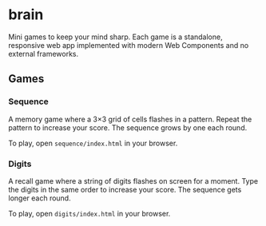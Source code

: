 # brain

Mini games to keep your mind sharp. Each game is a standalone, responsive web app implemented with modern Web Components and no external frameworks.

## Games

### Sequence
A memory game where a 3×3 grid of cells flashes in a pattern. Repeat the pattern to increase your score. The sequence grows by one each round.

To play, open `sequence/index.html` in your browser.

### Digits
A recall game where a string of digits flashes on screen for a moment. Type the digits in the same order to increase your score. The sequence gets longer each round.

To play, open `digits/index.html` in your browser.
